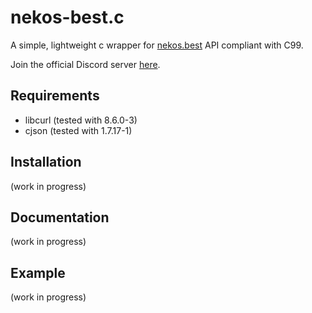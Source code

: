 # nekos-best.c
A simple, lightweight c wrapper for [nekos.best](https://nekos.best/) API compliant with C99.

Join the official Discord server [here](https://nekos.best/discord?ref=py).

## Requirements
- libcurl (tested with 8.6.0-3)
- cjson (tested with 1.7.17-1)

## Installation
(work in progress)

## Documentation
(work in progress)

## Example
(work in progress)
